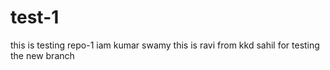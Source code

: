 # test-1
this is testing repo-1
iam kumar swamy 
this is ravi from kkd 
sahil for testing the new branch

